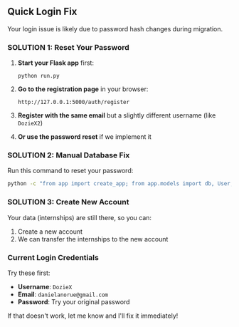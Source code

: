 ## Quick Login Fix

Your login issue is likely due to password hash changes during migration.

### SOLUTION 1: Reset Your Password

1. **Start your Flask app** first:
   ```
   python run.py
   ```

2. **Go to the registration page** in your browser:
   ```
   http://127.0.0.1:5000/auth/register
   ```

3. **Register with the same email** but a slightly different username (like `DozieX2`)

4. **Or use the password reset** if we implement it

### SOLUTION 2: Manual Database Fix

Run this command to reset your password:

```cmd
python -c "from app import create_app; from app.models import db, User; app = create_app(); ctx = app.app_context(); ctx.push(); user = User.query.filter_by(username='DozieX').first(); user.set_password('newpassword123') if user else print('User not found'); db.session.commit() if user else None; print('Password reset!') if user else None; ctx.pop()"
```

### SOLUTION 3: Create New Account

Your data (internships) are still there, so you can:
1. Create a new account
2. We can transfer the internships to the new account

### Current Login Credentials

Try these first:
- **Username**: `DozieX`
- **Email**: `danielanorue@gmail.com`
- **Password**: Try your original password

If that doesn't work, let me know and I'll fix it immediately!
